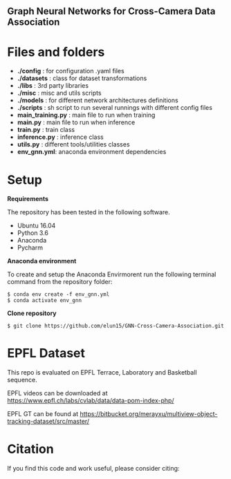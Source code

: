 ## Graph Neural Networks for Cross-Camera Data Association



# Files and folders
* **./config** : for configuration .yaml files
* **./datasets** : class for dataset transformations
* **./libs** : 3rd party libraries
* **./misc** : misc and utils scripts
* **./models** : for different network architectures definitions
*  **./scripts** : sh script to run several runnings with different config files
* **main_training.py** : main file to run when training
* **main.py** : main file to run when inference
* **train.py** : train class
* **inference.py** : inference class
* **utils.py** : different tools/utilities classes
* **env_gnn.yml**: anaconda environment dependencies


# Setup
**Requirements**

The repository has been tested in the following software.
* Ubuntu 16.04
* Python 3.6
* Anaconda
* Pycharm

**Anaconda environment**

To create and setup the Anaconda Envirmorent run the following terminal command from the repository folder:
```
$ conda env create -f env_gnn.yml
$ conda activate env_gnn
```

**Clone repository**

```
$ git clone https://github.com/elun15/GNN-Cross-Camera-Association.git
```


# EPFL Dataset
This repo is evaluated on EPFL Terrace, Laboratory and Basketball sequence.

EPFL videos can be downloaded at https://www.epfl.ch/labs/cvlab/data/data-pom-index-php/

EPFL GT can be found at https://bitbucket.org/merayxu/multiview-object-tracking-dataset/src/master/

# Citation

If you find this code and work useful, please consider citing:




